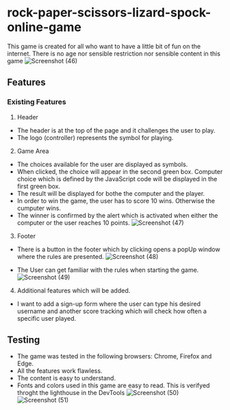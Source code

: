 # rock-paper-scissors-lizard-spock-online-game
This game is created for all who want to have a little bit of fun on the internet. There is no age nor sensible restriction nor sensible content in this game
![Screenshot (46)](https://user-images.githubusercontent.com/109954194/202880172-f3540a63-c064-4f8e-b49c-7a53a5749cba.png)


## Features

### Existing Features

1. Header
* The header is at the top of the page and it challenges the user to play. 
* The logo (controller) represents the symbol for playing.

2. Game Area
* The choices available for the user are displayed as symbols.
* When clicked, the choice will appear in the second green box. Computer choice which is defined by the JavaScript code will be displayed in the first green box. 
* The result will be displayed for bothe the computer and the player. 
* In order to win the game, the user has to score 10 wins. Otherwise the cumputer wins. 
* The winner is confirmed by the alert which is activated when either the computer or the user reaches 10 points.
![Screenshot (47)](https://user-images.githubusercontent.com/109954194/202880190-acfb4457-1364-41f7-9333-87db33e86c22.png)


3. Footer
* There is a button in the footer which by clicking opens a popUp window where the rules are presented. 
![Screenshot (48)](https://user-images.githubusercontent.com/109954194/202880198-79ce8a80-87be-4604-b4b4-2ac0ff31a0e1.png)

* The User can get familiar with the rules when starting the game. 
![Screenshot (49)](https://user-images.githubusercontent.com/109954194/202880205-d2ca8359-0011-4ce8-8c3c-91ff9f795ece.png)


4. Additional features which will be added. 
* I want to add a sign-up form where the user can type his desired username and another score tracking which will check how often a specific user played. 

## Testing 

* The game was tested in the following browsers: Chrome, Firefox and Edge.
* All the features work flawless.
* The content is easy to understand. 
* Fonts and colors used in this game are easy to read. This is verifyed throght the lighthouse in the DevTools
![Screenshot (50)](https://user-images.githubusercontent.com/109954194/202880213-429899c6-597c-4a6e-94df-0ea2e6dac173.png)
![Screenshot (51)](https://user-images.githubusercontent.com/109954194/202880217-f7e99ecf-aa9b-401a-abd1-924d5a34be0d.png)

